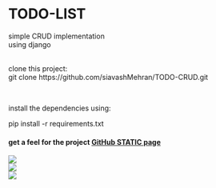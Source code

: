
# TODO-LIST


simple CRUD implementation <br>
using django
<br><br>
<p>clone this project: <br> git clone https://github.com/siavashMehran/TODO-CRUD.git</p>
<br>

install the dependencies using:
<p>pip install -r requirements.txt</p>

<h4>get a feel for the project <a href="https://siavashmehran.github.io/TODO-CRUD/">GitHub STATIC page</a> </h4>

<img src="https://raw.githubusercontent.com/siavashMehran/init/master/screenshots/thumb1.png">
<br>
<img src="https://raw.githubusercontent.com/siavashMehran/init/master/screenshots/thumb3.png">
<br>
<img src="https://raw.githubusercontent.com/siavashMehran/init/master/screenshots/thumb2.png">
